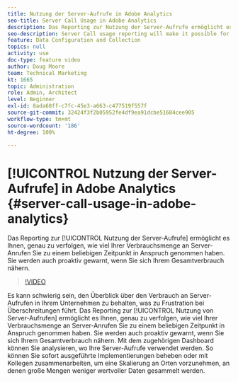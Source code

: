 ```yaml
---
title: Nutzung der Server-Aufrufe in Adobe Analytics
seo-title: Server Call Usage in Adobe Analytics
description: Das Reporting zur Nutzung der Server-Aufrufe ermöglicht es Ihnen, genau zu verfolgen, wie viel Ihrer Verbrauchsmenge an Server-Anrufen Sie zu einem beliebigen Zeitpunkt in Anspruch genommen haben. Sie werden auch proaktiv gewarnt, wenn Sie sich Ihrem Gesamtverbrauch nähern.
seo-description: Server Call usage reporting will make it possible for you to track exactly how much of your server call commitment you’ve used at any point in time, and will also proactively alert you when you are approaching your total commitment.
feature: Data Configuration and Collection
topics: null
activity: use
doc-type: feature video
author: Doug Moore
team: Technical Marketing
kt: 1665
topic: Administration
role: Admin, Architect
level: Beginner
exl-id: 8ada68ff-c7fc-45e3-a663-c477519f557f
source-git-commit: 32424f3f2b05952fe4df9ea91dcbe51684cee905
workflow-type: tm+mt
source-wordcount: '186'
ht-degree: 100%

---
```


# [!UICONTROL Nutzung der Server-Aufrufe] in Adobe Analytics {#server-call-usage-in-adobe-analytics}

Das Reporting zur [!UICONTROL Nutzung der Server-Aufrufe] ermöglicht es Ihnen, genau zu verfolgen, wie viel Ihrer Verbrauchsmenge an Server-Anrufen Sie zu einem beliebigen Zeitpunkt in Anspruch genommen haben. Sie werden auch proaktiv gewarnt, wenn Sie sich Ihrem Gesamtverbrauch nähern.

>[!VIDEO](https://video.tv.adobe.com/v/23137/?quality=12)

Es kann schwierig sein, den Überblick über den Verbrauch an Server-Aufrufen in Ihrem Unternehmen zu behalten, was zu Frustration bei Überschreitungen führt. Das Reporting zur [!UICONTROL Nutzung von Server-Aufrufen] ermöglicht es Ihnen, genau zu verfolgen, wie viel Ihrer Verbrauchsmenge an Server-Anrufen Sie zu einem beliebigen Zeitpunkt in Anspruch genommen haben. Sie werden auch proaktiv gewarnt, wenn Sie sich Ihrem Gesamtverbrauch nähern. Mit dem zugehörigen Dashboard können Sie analysieren, wo Ihre Server-Aufrufe verwendet werden. So können Sie sofort ausgeführte Implementierungen beheben oder mit Kollegen zusammenarbeiten, um eine Skalierung an Orten vorzunehmen, an denen große Mengen weniger wertvoller Daten gesammelt werden.
